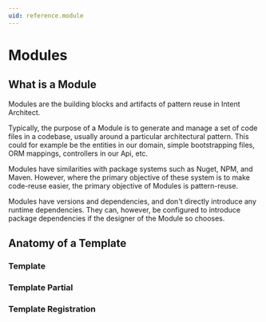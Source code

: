 ```yaml
---
uid: reference.module
---
```

# Modules

## What is a Module
Modules are the building blocks and artifacts of pattern reuse in Intent Architect.

Typically, the purpose of a Module is to generate and manage a set of code files in a codebase, usually around a particular architectural pattern. This could for example be the entities in our domain, simple bootstrapping files, ORM mappings, controllers in our Api, etc.

Modules have similarities with package systems such as Nuget, NPM, and Maven. However, where the primary objective of these system is to make code-reuse easier, the primary objective of Modules is pattern-reuse.

Modules have versions and dependencies, and don't directly introduce any runtime dependencies. They can, however, be configured to introduce package dependencies if the designer of the Module so chooses.

## Anatomy of a Template

### Template

### Template Partial

### Template Registration